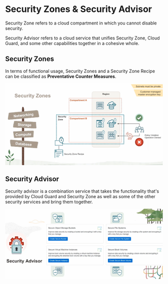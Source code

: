 #  Security Zones & Security Advisor

Security Zone refers to a cloud compartment in which you cannot disable security. 

Security Advisor refers to a cloud service that unifies Security Zone, Cloud Guard, and some other capabilities together in a cohesive whole.

## Security Zones

In terms of functional usage, Security Zones and a Security Zone Recipe can be classified as **Preventative Counter Measures**.

![Security Zones](../images/security_zones.png)

## Security Advisor

Security advisor is a combination service that takes the functionality that's provided by Cloud Guard and Security Zone as well as some of the other security services and bring them together.

![Security Advisor](../images/security_advisor.png)